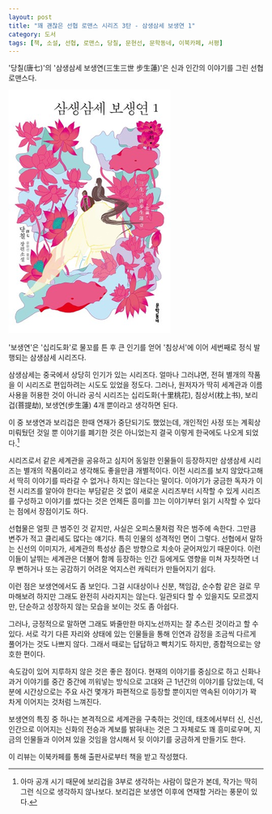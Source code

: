 ```yaml
---
layout: post
title: "꽤 괜찮은 선협 로맨스 시리즈 3탄 - 삼생삼세 보생연 1"
category: 도서
tags: [책, 소설, 선협, 로맨스, 당칠, 문현선, 문학동네, 이북카페, 서평]
---
```


'당칠(唐七)'의
'삼생삼세 보생연(三生三世 步生蓮)'은
신과 인간의 이야기를 그린 선협 로맨스다.

![표지](/images/san-sheng-san-shi-3-bu-sheng-lian-1-book-h480.jpg)

'보생연'은 '십리도화'로 물꼬를 튼 후 큰 인기를 얻어
'침상서'에 이어 세번째로 정식 발행되는 삼생삼세 시리즈다.

삼생삼세는 중국에서 상당히 인기가 있는 시리즈다.
얼마나 그러냐면, 전혀 별개의 작품을 이 시리즈로 편입하려는 시도도 있었을 정도다.
그러나, 원저자가 딱히 세계관과 이름 사용을 허용한 것이 아니라
공식 시리즈는 십리도화(十里桃花), 침상서(枕上书), 보리겁(菩提劫), 보생연(步生蓮) 4개 뿐이라고 생각하면 된다.

이 중 보생연과 보리겁은 한때 연재가 중단되기도 했었는데,
개인적인 사정 또는 계획상 미뤄뒀던 것일 뿐 이야기를 폐기한 것은 아니었는지
결국 이렇게 한국에도 나오게 되었다.[^1]

[^1]: 아마 공개 시기 때문에 보리겁을 3부로 생각하는 사람이 많은가 본데, 작가는 딱히 그런 식으로 생각하지 않나보다. 보리겁은 보생연 이후에 연재할 거라는 풍문이 있다.

시리즈로서 같은 세계관을 공유하고
심지어 동일한 인물들이 등장하지만
삼생삼세 시리즈는 별개의 작품이라고 생각해도 좋을만큼 개별적이다.
이전 시리즈를 보지 않았다고해서 딱히 이야기를 따라갈 수 없거나 하지는 않는다는 말이다.
이야기가 궁금한 독자가 이전 시리즈를 알아야 한다는 부담같은 것 없이
새로운 시리즈부터 시작할 수 있게 시리즈를 구성하고 이야기를 썼다는 것은
언제든 흥미를 끄는 이야기부터 읽기 시작할 수 있다는 점에서 장점이기도 하다.

선협물은 얼핏 큰 범주인 것 같지만,
사실은 오피스물처럼 작은 범주에 속한다.
그만큼 변주가 적고 클리셰도 많다는 얘기다.
특히 인물의 성격적인 면이 그렇다.
선협에서 말하는 신선의 이미지가, 세계관의 특성상 좁은 방향으로 치솟아 굳어져있기 때문이다.
이런 이들이 날뛰는 세계관은 더불어 함께 등장하는 인간 등에게도 영향을 미쳐
자칫하면 너무 뻔하거나 또는 공감하기 어려운 억지스런 캐릭터가 만들어지기 쉽다.

이런 점은 보생연에서도 좀 보인다.
그걸 시대상이나 신분, 책임감, 순수함 같은 걸로 무마해보려 하지만 그래도 완전히 사라지지는 않는다.
일관되다 할 수 있을지도 모르겠지만, 단순하고 성장하지 않는 모습을 보이는 것도 좀 아쉽다.

그러나, 긍정적으로 말하면 그래도 봐줄만한 마지노선까지는 잘 추스린 것이라고 할 수 있다.
서로 각기 다른 자리와 상태에 있는 인물들을 통해 인연과 감정을 조금씩 다르게 풀어가는 것도 나쁘지 않다.
그래서 때로는 답답하고 빡치기도 하지만, 종합적으로는 양호한 편이다.

속도감이 있어 지루하지 않은 것은 좋은 점이다.
현재의 이야기를 중심으로 하고 신화나 과거 이야기를 중간 중간에 끼워넣는 방식으로
고대와 근 1년간의 이야기를 담았는데,
덕분에 시간상으로는 주요 사건 몇개가 파편적으로 등장할 뿐이지만
역속된 이야기가 꽉 차게 이어지는 것처럼 느껴진다.

보생연의 특징 중 하나는 본격적으로 세계관을 구축하는 것인데,
태초에서부터 신, 신선, 인간으로 이어지는 신화의 전승과 계보를 밝혀내는 것은 그 자체로도 꽤 흥미로우며,
지금의 인물들과 이어져 있을 것임을 암시해서 뒷 이야기를 궁금하게 만들기도 한다.



<div class="im im-info">
이 리뷰는 이북카페를 통해 출판사로부터 책을 받고 작성했다.
</div>
